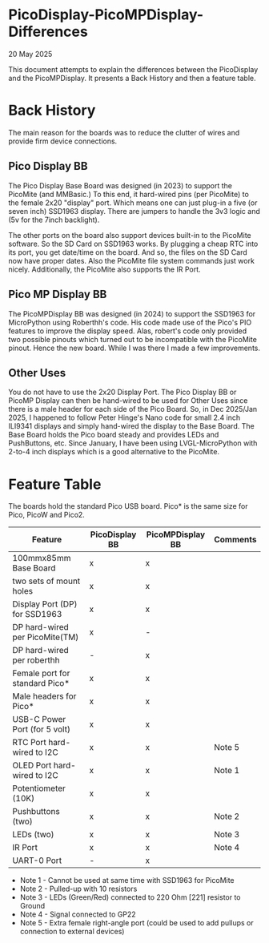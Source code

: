# PicoDisplay-PicoMPDisplay-Differences

20 May 2025

This document attempts to explain the differences between the PicoDisplay
and the PicoMPDisplay.  It presents a Back History and then a feature table.

# Back History
The main reason for the boards was to reduce the clutter of wires and
provide firm device connections.

## Pico Display BB
The Pico Display Base Board was designed (in 2023) to support the PicoMite
(and MMBasic.) To this end, it hard-wired pins (per PicoMite) to the female
2x20 "display" port.
Which means one can just plug-in a five (or seven inch) SSD1963 display.
There are jumpers to handle the 3v3 logic and (5v for the 7inch
backlight).

The other ports on the board also support devices built-in to the PicoMite
software. So the SD Card on SSD1963 works.  By plugging a cheap RTC into
its port, you get date/time on the board.  And so, the files on the SD Card
now have proper dates.  Also the PicoMite file system commands just work
nicely.  Additionally, the PicoMite also supports the IR Port.

## Pico MP Display BB
The PicoMPDisplay BB was designed (in 2024) to support the SSD1963 for
MicroPython using Roberthh's code.  His code made use of the Pico's PIO
features to improve the display speed.
Alas, robert's code only provided two possible pinouts which turned out to
be incompatible with the PicoMite pinout.  Hence the new board.  While I
was there I made a few improvements.

## Other Uses
You do not have to use the 2x20 Display Port.  The Pico Display BB or
PicoMP Display can then be hand-wired to be used for Other Uses since there
is a male header for each side of the Pico Board.
So, in Dec 2025/Jan 2025, I happened to follow Peter Hinge's Nano code for
small 2.4 inch ILI9341 displays and simply hand-wired the display to the
Base Board.  The Base Board holds the Pico board steady and provides LEDs
and PushButtons, etc. Since January, I have been using LVGL-MicroPython
with 2-to-4 inch displays which is a good alternative to the PicoMite.

# Feature Table

The boards hold the standard Pico USB board.  Pico* is the same size for Pico, PicoW and Pico2.

|   Feature                      | PicoDisplay BB | PicoMPDisplay BB | Comments |
|--------------------------------|----------------|------------------|----------|
|  100mmx85mm Base Board         |       x        |        x         |          |
| two sets of mount holes        |       x        |        x         |          |
| Display Port (DP) for SSD1963  |       x        |        x         |          |
| DP hard-wired per PicoMite(TM) |       x        |        -         |          |
| DP hard-wired per roberthh     |       -        |        x         |          |
| Female port for standard Pico* |       x        |        x         |          |
| Male headers for Pico*         |       x        |        x         |          |
| USB-C Power Port (for 5 volt)  |       x        |        x         |          |
| RTC Port hard-wired to I2C     |       x        |        x         | Note 5   |
| OLED Port hard-wired to I2C    |       x        |        x         | Note 1   |
| Potentiometer (10K)            |       x        |        x         |          |
| Pushbuttons (two)              |       x        |        x         | Note 2   |
| LEDs (two)                     |       x        |        x         | Note 3   |
| IR Port                        |       x        |        x         | Note 4   |
| UART-0 Port                    |       -        |        x         |          |

- Note 1 - Cannot be used at same time with SSD1963 for PicoMite
- Note 2 - Pulled-up with 10 resistors
- Note 3 - LEDs (Green/Red) connected to 220 Ohm [221] resistor to Ground
- Note 4 - Signal connected to GP22
- Note 5 - Extra female right-angle port (could be used to add pullups or connection to external devices)


